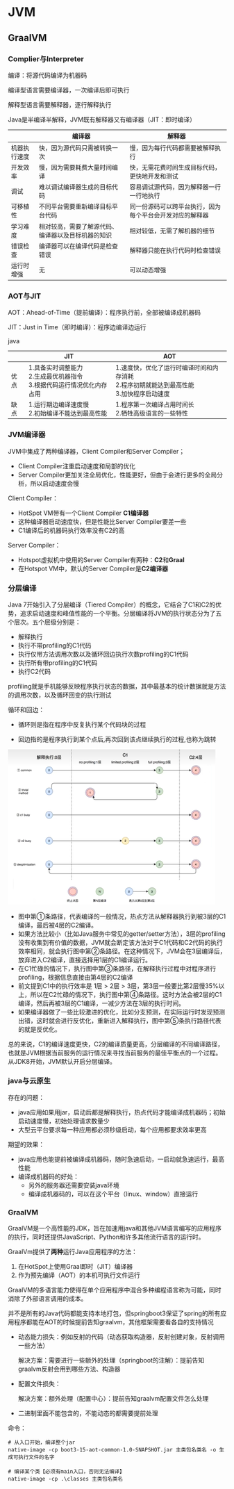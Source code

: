 # JVM





## GraalVM

### Complier与Interpreter

编译：将源代码编译为机器码

编译型语言需要编译器，一次编译后即可执行

解释型语言需要解释器，逐行解释执行

Java是半编译半解释，JVM既有解释器又有编译器（JIT：即时编译）

|              | 编译器                                             | 解释器                                                   |
| ------------ | -------------------------------------------------- | -------------------------------------------------------- |
| 机器执行速度 | 快，因为源代码只需被转换一次                       | 慢，因为每行代码都需要被解释执行                         |
| 开发效率     | 慢，因为需要耗费大量时间编译                       | 快，无需花费时间生成目标代码，更快地开发和测试           |
| 调试         | 难以调试编译器生成的目标代码                       | 容易调试源代码，因为解释器一行一行地执行                 |
| 可移植性     | 不同平台需要重新编译目标平台代码                   | 同一份源码可以跨平台执行，因为每个平台会开发对应的解释器 |
| 学习难度     | 相对较高，需要了解源代码、编译器以及目标机器的知识 | 相对较低，无需了解机器的细节                             |
| 错误检查     | 编译器可以在编译代码是检查错误                     | 解释器只能在执行代码时检查错误                           |
| 运行时增强   | 无                                                 | 可以动态增强                                             |



### AOT与JIT

AOT：Ahead-of-Time（提前编译）：程序执行前，全部被编译成机器码

JIT：Just in Time（即时编译）：程序边编译边运行



java

|      | JIT                                                          | AOT                                                          |
| ---- | ------------------------------------------------------------ | ------------------------------------------------------------ |
| 优点 | 1.具备实时调整能力<br>2.生成最优机器指令<br>3.根据代码运行情况优化内存占用 | 1.速度快，优化了运行时编译时间和内存消耗<br>2.程序初期就能达到最高性能<br>3.加快程序启动速度 |
| 缺点 | 1.运行期边编译速度慢<br>2.初始编译不能达到最高性能           | 1.程序第一次编译占用时间长<br>2.牺牲高级语言的一些特性       |



### JVM编译器

JVM中集成了两种编译器，Client Compiler和Server Compiler；

* Client Compiler注重启动速度和局部的优化
* Server Compiler更加关注全局优化，性能更好，但由于会进行更多的全局分析，所以启动速度会慢



Client Compiler：

* HotSpot VM带有一个Client Compiler **C1编译器**
* 这种编译器启动速度快，但是性能比Server Compiler要差一些
* C1编译后的机器码执行效率没有C2的高



Server Compiler：

* Hotspot虚拟机中使用的Server Compiler有两种：**C2**和**Graal**
* 在Hotspot VM中，默认的Server Compiler是**C2编译器**



### 分层编译

Java 7开始引入了分层编译（Tiered Compiler）的概念，它结合了C1和C2的优势，追求启动速度和峰值性能的一个平衡。分层编译将JVM的执行状态分为了五个层次。五个层级分别是：

* 解释执行
* 执行不带profiling的C1代码
* 执行仅带方法调用次数以及循环回边执行次数profiling的C1代码
* 执行所有带profiling的C1代码
* 执行C2代码

profiling就是手机能够反映程序执行状态的数据，其中最基本的统计数据就是方法的调用次数，以及循环回变的执行测试

循环和回边：

* 循环则是指在程序中反复执行某个代码块的过程

* 回边指的是程序执行到某个点后,再次回到该点继续执行的过程,也称为跳转



<img src="image\image-20230824172114099.png" alt="image-20230824172114099" style="zoom:50%;" />

* 图中第①条路径，代表编译的一般情况，热点方法从解释器执行到被3层的C1编译，最后被4层的C2编译。
* 如果方法比较小（比如Java服务中常见的getter/setter方法），3层的profiling没有收集到有价值的数据，JVM就会断定该方法对于C1代码和C2代码的执行效率相同，就会执行图中第②条路径。在这种情况下，JVM会在3层编译后，放弃进入C2编译，直接选择用1层的C1编译运行。
* 在C1忙碌的情况下，执行图中第③条路径，在解释执行过程中对程序进行profiling，根据信息直接由第4层的C2编译
* 前文提到C1中的执行效率是 1层 > 2层 > 3层，第3层一般要比第2层慢35%以上，所以在C2忙碌的情况下，执行图中第④条路径。这时方法会被2层的C1编译，然后再被3层的C1编译，一减少方法在3层的执行时间。
* 如果编译器做了一些比较激进的优化，比如分支预测，在实际运行时发现预测出错，这时就会进行反优化，重新进入解释执行，图中第⑤条执行路径代表的就是反优化。

总的来说，C1的编译速度更快，C2的编译质量更高，分层编译的不同编译路径，也就是JVM根据当前服务的运行情况来寻找当前服务的最佳平衡点的一个过程。从JDK8开始，JVM默认开启分层编译。



### java与云原生

存在的问题：

* java应用如果用jar，启动后都是解释执行，热点代码才能编译成机器码；初始启动速度慢，初始处理请求数量少
* 大型云平台要求每一种应用都必须秒级启动，每个应用都要求效率更高

期望的效果：

* java应用也能提前被编译成机器码，随时急速启动，一启动就急速运行，最高性能
* 编译成机器码的好处：
  * 另外的服务器还需要安装java环境
  * 编译成机器码的，可以在这个平台（linux、window）直接运行



### GraalVM

GraalVM是一个高性能的JDK，旨在加速用java和其他JVM语言编写的应用程序的执行，同时还提供JavaScript、Python和许多其他流行语言的运行时。

GraalVm提供了**两种**运行Java应用程序的方法：

1. 在HotSpot上使用Graal即时（JIT）编译器
2. 作为预先编译（AOT）的本机可执行文件运行

GraalVM的多语言能力使得在单个应用程序中混合多种编程语言称为可能，同时消除了外部语言调用的成本。



并不是所有的Java代码都能支持本地打包，但springboot3保证了spring的所有应用程序都能在AOT的时候提前告知graalvm，其他框架需要看各自的支持情况

- 动态能力损失：例如反射的代码（动态获取构造器，反射创建对象，反射调用一些方法）

  解决方案：需要进行一些额外的处理（springboot的注解）：提前告知graalvm反射会用到哪些方法、构造器

* 配置文件损失：

  解决方案：额外处理（配置中心）：提前告知graalvm配置文件怎么处理

* 二进制里面不能包含的，不能动态的都需要提前处理



命令：

```shell
# 从入口开始，编译整个jar
native-image -cp boot3-15-aot-common-1.0-SNAPSHOT.jar 主类包名类名 -o 生成可执行文件的名字

# 编译某个类【必须有main入口，否则无法编译】
native-image -cp .\classes 主类包名类名
```

